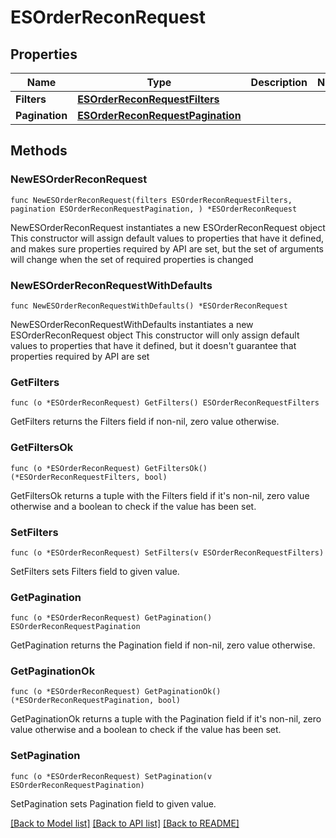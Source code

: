 # ESOrderReconRequest

## Properties

Name | Type | Description | Notes
------------ | ------------- | ------------- | -------------
**Filters** | [**ESOrderReconRequestFilters**](ESOrderReconRequestFilters.md) |  | 
**Pagination** | [**ESOrderReconRequestPagination**](ESOrderReconRequestPagination.md) |  | 

## Methods

### NewESOrderReconRequest

`func NewESOrderReconRequest(filters ESOrderReconRequestFilters, pagination ESOrderReconRequestPagination, ) *ESOrderReconRequest`

NewESOrderReconRequest instantiates a new ESOrderReconRequest object
This constructor will assign default values to properties that have it defined,
and makes sure properties required by API are set, but the set of arguments
will change when the set of required properties is changed

### NewESOrderReconRequestWithDefaults

`func NewESOrderReconRequestWithDefaults() *ESOrderReconRequest`

NewESOrderReconRequestWithDefaults instantiates a new ESOrderReconRequest object
This constructor will only assign default values to properties that have it defined,
but it doesn't guarantee that properties required by API are set

### GetFilters

`func (o *ESOrderReconRequest) GetFilters() ESOrderReconRequestFilters`

GetFilters returns the Filters field if non-nil, zero value otherwise.

### GetFiltersOk

`func (o *ESOrderReconRequest) GetFiltersOk() (*ESOrderReconRequestFilters, bool)`

GetFiltersOk returns a tuple with the Filters field if it's non-nil, zero value otherwise
and a boolean to check if the value has been set.

### SetFilters

`func (o *ESOrderReconRequest) SetFilters(v ESOrderReconRequestFilters)`

SetFilters sets Filters field to given value.


### GetPagination

`func (o *ESOrderReconRequest) GetPagination() ESOrderReconRequestPagination`

GetPagination returns the Pagination field if non-nil, zero value otherwise.

### GetPaginationOk

`func (o *ESOrderReconRequest) GetPaginationOk() (*ESOrderReconRequestPagination, bool)`

GetPaginationOk returns a tuple with the Pagination field if it's non-nil, zero value otherwise
and a boolean to check if the value has been set.

### SetPagination

`func (o *ESOrderReconRequest) SetPagination(v ESOrderReconRequestPagination)`

SetPagination sets Pagination field to given value.



[[Back to Model list]](../README.md#documentation-for-models) [[Back to API list]](../README.md#documentation-for-api-endpoints) [[Back to README]](../README.md)


